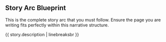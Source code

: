 ## Story Arc Blueprint

This is the complete story arc that you must follow. Ensure the page you are writing fits perfectly within this narrative structure.

{{ story.description | linebreaksbr }}
